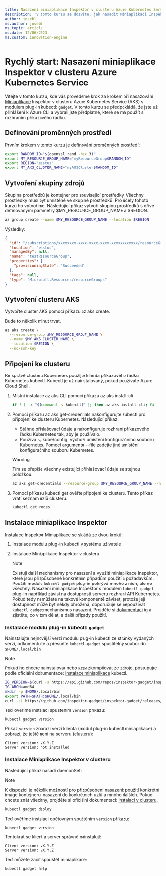 ```yaml
---
title: Nasazení miniaplikace Inspektor v clusteru Azure Kubernetes Service
description: 'V tomto kurzu se dozvíte, jak nasadit Miniaplikaci Inspektor v clusteru AKS.'
author: josebl
ms.author: josebl
ms.topic: article
ms.date: 12/06/2023
ms.custom: innovation-engine
---
```


# Rychlý start: Nasazení miniaplikace Inspektor v clusteru Azure Kubernetes Service

Vítejte v tomto kurzu, kde vás provedeme krok za krokem při nasazování [Miniaplikace](https://www.inspektor-gadget.io/) Inspektor v clusteru Azure Kubernetes Service (AKS) s modulem plug-in kubectl: `gadget`. V tomto kurzu se předpokládá, že jste už přihlášení k Azure CLI a vybrali jste předplatné, které se má použít s rozhraním příkazového řádku.

## Definování proměnných prostředí

Prvním krokem v tomto kurzu je definování proměnných prostředí:

```bash
export RANDOM_ID="$(openssl rand -hex 3)"
export MY_RESOURCE_GROUP_NAME="myResourceGroup$RANDOM_ID"
export REGION="eastus"
export MY_AKS_CLUSTER_NAME="myAKSCluster$RANDOM_ID"
```

## Vytvoření skupiny zdrojů

Skupina prostředků je kontejner pro související prostředky. Všechny prostředky musí být umístěné ve skupině prostředků. Pro účely tohoto kurzu ho vytvoříme. Následující příkaz vytvoří skupinu prostředků s dříve definovanými parametry $MY_RESOURCE_GROUP_NAME a $REGION.

```bash
az group create --name $MY_RESOURCE_GROUP_NAME --location $REGION
```

Výsledky:

<!-- expected_similarity=0.3 -->
```JSON
{
  "id": "/subscriptions/xxxxxxxx-xxxx-xxxx-xxxx-xxxxxxxxxxxx/resourceGroups/myResourceGroup210",
  "location": "eastus",
  "managedBy": null,
  "name": "testResourceGroup",
  "properties": {
    "provisioningState": "Succeeded"
  },
  "tags": null,
  "type": "Microsoft.Resources/resourceGroups"
}
```

## Vytvoření clusteru AKS

Vytvořte cluster AKS pomocí příkazu az aks create.

Bude to několik minut trvat.

```bash
az aks create \
  --resource-group $MY_RESOURCE_GROUP_NAME \
  --name $MY_AKS_CLUSTER_NAME \
  --location $REGION \
  --no-ssh-key
```

## Připojení ke clusteru

Ke správě clusteru Kubernetes použijte klienta příkazového řádku Kubernetes kubectl. Kubectl je už nainstalovaný, pokud používáte Azure Cloud Shell.

1. Místní instalace az aks CLI pomocí příkazu az aks install-cli

    ```bash
    if ! [ -x "$(command -v kubectl)" ]; then az aks install-cli; fi
    ```

2. Pomocí příkazu az aks get-credentials nakonfigurujte kubectl pro připojení ke clusteru Kubernetes. Následující příkaz:
    - Stáhne přihlašovací údaje a nakonfiguruje rozhraní příkazového řádku Kubernetes tak, aby je používalo.
    - Používá ~/.kube/config, výchozí umístění konfiguračního souboru Kubernetes. Pomocí argumentu --file zadejte jiné umístění konfiguračního souboru Kubernetes.

    > [!WARNING]
    > Tím se přepíše všechny existující přihlašovací údaje se stejnou položkou.

    ```bash
    az aks get-credentials --resource-group $MY_RESOURCE_GROUP_NAME --name $MY_AKS_CLUSTER_NAME --overwrite-existing
    ```

3. Pomocí příkazu kubectl get ověřte připojení ke clusteru. Tento příkaz vrátí seznam uzlů clusteru.

    ```bash
    kubectl get nodes
    ```

## Instalace miniaplikace Inspektor

Instalace Inspektor Miniaplikace se skládá ze dvou kroků:

1. Instalace modulu plug-in kubectl v systému uživatele
2. Instalace Miniaplikace Inspektor v clusteru

    > [!NOTE]
    > Existují další mechanismy pro nasazení a využití miniaplikace Inspektor, které jsou přizpůsobené konkrétním případům použití a požadavkům. Použití modulu `kubectl gadget` plug-in pokrývá mnoho z nich, ale ne všechny. Nasazení miniaplikace Inspektor s modulem `kubectl gadget` plug-in například závisí na dostupnosti serveru rozhraní API Kubernetes. Pokud tedy nemůžete na takové komponentě záviset, protože její dostupnost může být někdy ohrožená, doporučuje se nepoužívat `kubectl gadget`mechanismus nasazení. Projděte si [dokumentaci](https://github.com/inspektor-gadget/inspektor-gadget/blob/main/docs/ig.md) ig a zjistěte, co v tom dělat, a další případy použití.

### Instalace modulu plug-in kubectl: `gadget`

Nainstalujte nejnovější verzi modulu plug-in kubectl ze stránky vydaných verzí, odkomentujte a přesuňte `kubectl-gadget` spustitelný soubor do `$HOME/.local/bin`:

> [!NOTE]
> Pokud ho chcete nainstalovat nebo [`krew`](https://sigs.k8s.io/krew) zkompilovat ze zdroje, postupujte podle oficiální dokumentace: [instalace miniaplikace](https://github.com/inspektor-gadget/inspektor-gadget/blob/main/docs/install.md#installing-kubectl-gadget) kubectl.

```bash
IG_VERSION=$(curl -s https://api.github.com/repos/inspektor-gadget/inspektor-gadget/releases/latest | jq -r .tag_name)
IG_ARCH=amd64
mkdir -p $HOME/.local/bin
export PATH=$PATH:$HOME/.local/bin
curl -sL https://github.com/inspektor-gadget/inspektor-gadget/releases/download/${IG_VERSION}/kubectl-gadget-linux-${IG_ARCH}-${IG_VERSION}.tar.gz  | tar -C $HOME/.local/bin -xzf - kubectl-gadget
```

Teď ověříme instalaci spuštěním `version` příkazu:

```bash
kubectl gadget version
```

Příkaz `version` zobrazí verzi klienta (modul plug-in kubectl miniaplikace) a zobrazí, že ještě není na serveru (clusteru):

<!--expected_similarity="(?m)^Client version: v\d+\.\d+\.\d+$\n^Server version: not installed$"-->
```text
Client version: vX.Y.Z
Server version: not installed
```

### Instalace Miniaplikace Inspektor v clusteru

Následující příkaz nasadí daemonSet:

> [!NOTE]
> K dispozici je několik možností pro přizpůsobení nasazení: použití konkrétní image kontejneru, nasazení do konkrétních uzlů a mnoho dalších. Pokud chcete znát všechny, projděte si oficiální dokumentaci: [instalaci v clusteru](https://github.com/inspektor-gadget/inspektor-gadget/blob/main/docs/install.md#installing-in-the-cluster).

```bash
kubectl gadget deploy
```

Teď ověříme instalaci opětovným spuštěním `version` příkazu:

```bash
kubectl gadget version
```

Tentokrát se klient a server správně nainstalují:

<!--expected_similarity="(?m)^Client version: v\d+\.\d+\.\d+$\n^Server version: v\d+\.\d+\.\d+$"-->
```text
Client version: vX.Y.Z
Server version: vX.Y.Z
```

Teď můžete začít spouštět miniaplikace:

```bash
kubectl gadget help
```

<!--
## Clean Up

### Undeploy Inspektor Gadget

```bash
kubectl gadget undeploy
```

### Clean up Azure resources

When no longer needed, you can use `az group delete` to remove the resource group, cluster, and all related resources as follows. The `--no-wait` parameter returns control to the prompt without waiting for the operation to complete. The `--yes` parameter confirms that you wish to delete the resources without an additional prompt to do so.

```bash
az group delete --name $MY_RESOURCE_GROUP_NAME --no-wait --yes
```
-->